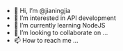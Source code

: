 - 👋 Hi, I’m @jianingjia
- 👀 I’m interested in API development
- 🌱 I’m currently learning NodeJS
- 💞️ I’m looking to collaborate on ...
- 📫 How to reach me ...

<!---
jianingjia/jianingjia is a ✨ special ✨ repository because its `README.md` (this file) appears on your GitHub profile.
You can click the Preview link to take a look at your changes.
--->
